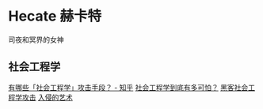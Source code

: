 # Hecate 赫卡特

司夜和冥界的女神

## 社会工程学

[有哪些「社会工程学」攻击手段？ - 知乎](https://www.zhihu.com/question/26113526)
[社会工程学到底有多可怕？](https://zhuanlan.zhihu.com/p/37622134)
[黑客社会工程学攻击](https://book.douban.com/subject/3036966/)
[入侵的艺术](https://book.douban.com/subject/1962588/)